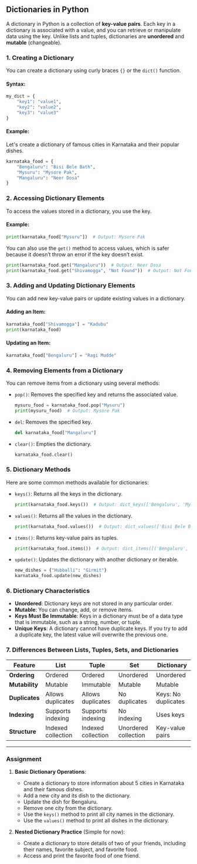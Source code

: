## **Dictionaries in Python**

A dictionary in Python is a collection of **key-value pairs**. Each key in a dictionary is associated with a value, and you can retrieve or manipulate data using the key. Unlike lists and tuples, dictionaries are **unordered** and **mutable** (changeable).

### **1. Creating a Dictionary**

You can create a dictionary using curly braces `{}` or the `dict()` function.

#### **Syntax**:  
```python
my_dict = {
    "key1": "value1",
    "key2": "value2",
    "key3": "value3"
}
```

#### **Example**:
Let's create a dictionary of famous cities in Karnataka and their popular dishes.

```python
karnataka_food = {
    "Bengaluru": "Bisi Bele Bath",
    "Mysuru": "Mysore Pak",
    "Mangaluru": "Neer Dosa"
}
```

### **2. Accessing Dictionary Elements**

To access the values stored in a dictionary, you use the key.

#### **Example**:
```python
print(karnataka_food["Mysuru"])  # Output: Mysore Pak
```

You can also use the `get()` method to access values, which is safer because it doesn’t throw an error if the key doesn’t exist.

```python
print(karnataka_food.get("Mangaluru"))  # Output: Neer Dosa
print(karnataka_food.get("Shivamogga", "Not Found"))  # Output: Not Found
```

### **3. Adding and Updating Dictionary Elements**

You can add new key-value pairs or update existing values in a dictionary.

#### **Adding an Item**:
```python
karnataka_food["Shivamogga"] = "Kadubu"
print(karnataka_food)
```

#### **Updating an Item**:
```python
karnataka_food["Bengaluru"] = "Ragi Mudde"
```

### **4. Removing Elements from a Dictionary**

You can remove items from a dictionary using several methods:

- `pop()`: Removes the specified key and returns the associated value.
  ```python
  mysuru_food = karnataka_food.pop("Mysuru")
  print(mysuru_food)  # Output: Mysore Pak
  ```

- `del`: Removes the specified key.
  ```python
  del karnataka_food["Mangaluru"]
  ```

- `clear()`: Empties the dictionary.
  ```python
  karnataka_food.clear()
  ```

### **5. Dictionary Methods**

Here are some common methods available for dictionaries:

- `keys()`: Returns all the keys in the dictionary.
  ```python
  print(karnataka_food.keys())  # Output: dict_keys(['Bengaluru', 'Mysuru', 'Mangaluru'])
  ```

- `values()`: Returns all the values in the dictionary.
  ```python
  print(karnataka_food.values())  # Output: dict_values(['Bisi Bele Bath', 'Mysore Pak', 'Neer Dosa'])
  ```

- `items()`: Returns key-value pairs as tuples.
  ```python
  print(karnataka_food.items())  # Output: dict_items([('Bengaluru', 'Bisi Bele Bath'), ('Mysuru', 'Mysore Pak'), ('Mangaluru', 'Neer Dosa')])
  ```

- `update()`: Updates the dictionary with another dictionary or iterable.
  ```python
  new_dishes = {"Hubballi": "Girmit"}
  karnataka_food.update(new_dishes)
  ```

### **6. Dictionary Characteristics**

- **Unordered**: Dictionary keys are not stored in any particular order.
- **Mutable**: You can change, add, or remove items.
- **Keys Must Be Immutable**: Keys in a dictionary must be of a data type that is immutable, such as a string, number, or tuple.
- **Unique Keys**: A dictionary cannot have duplicate keys. If you try to add a duplicate key, the latest value will overwrite the previous one.

### **7. Differences Between Lists, Tuples, Sets, and Dictionaries**

| Feature         | List               | Tuple             | Set               | Dictionary        |
|-----------------|--------------------|-------------------|-------------------|-------------------|
| **Ordering**    | Ordered            | Ordered           | Unordered         | Unordered         |
| **Mutability**  | Mutable            | Immutable         | Mutable           | Mutable           |
| **Duplicates**  | Allows duplicates  | Allows duplicates | No duplicates     | Keys: No duplicates |
| **Indexing**    | Supports indexing  | Supports indexing | No indexing       | Uses keys |
| **Structure**   | Indexed collection | Indexed collection | Unordered collection | Key-value pairs   |

---

### **Assignment**

1. **Basic Dictionary Operations**:
   - Create a dictionary to store information about 5 cities in Karnataka and their famous dishes.
   - Add a new city and its dish to the dictionary.
   - Update the dish for Bengaluru.
   - Remove one city from the dictionary.
   - Use the `keys()` method to print all city names in the dictionary.
   - Use the `values()` method to print all dishes in the dictionary.

2. **Nested Dictionary Practice** (Simple for now):
   - Create a dictionary to store details of two of your friends, including their names, favorite subject, and favorite food.
   - Access and print the favorite food of one friend.
